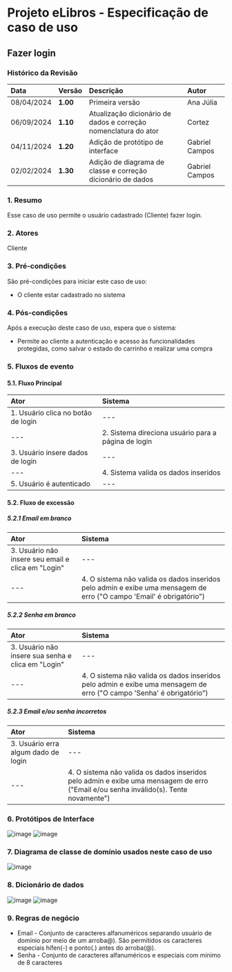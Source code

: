 # Projeto eLibros - Especificação de caso de uso

##  Fazer login

### Histórico da Revisão 
|  Data  | Versão | Descrição | Autor |
|:-----|:-------|:----------|:------|
| 08/04/2024 | **1.00** | Primeira versão  | Ana Júlia |
| 06/09/2024 | **1.10** | Atualização dicionário de dados e correção nomenclatura do ator | Cortez
| 04/11/2024 | **1.20** | Adição de protótipo de interface  | Gabriel Campos |
| 02/02/2024 | **1.30** | Adição de diagrama de classe e correção dicionário de dados | Gabriel Campos |



### 1. Resumo 
Esse caso de uso permite o usuário cadastrado (Cliente) fazer login.

### 2. Atores 
Cliente

### 3. Pré-condições
São pré-condições para iniciar este caso de uso:
- O cliente estar cadastrado no sistema

### 4. Pós-condições
Após a execução deste caso de uso, espera que o sistema:
- Permite ao cliente a autenticação e acesso às funcionalidades protegidas, como salvar o estado do carrinho e realizar uma compra

### 5. Fluxos de evento

#### 5.1. Fluxo Principal 
|  Ator  | Sistema |
|:-------|:------- |
|1. Usuário clica no botão de login | --- |
| --- |2. Sistema direciona usuário para a página de login |
|3. Usuário insere dados de login | --- |
| --- |4. Sistema valida os dados inseridos |
|5. Usuário é autenticado | --- |

#### 5.2. Fluxo de excessão

##### 5.2.1 Email em branco
|  Ator  | Sistema |
|:-------|:------- |
|3. Usuário não insere seu email e clica em "Login" | --- |
|--- |4. O sistema não valida os dados inseridos pelo admin e exibe uma mensagem de erro ("O campo 'Email' é obrigatório") |

##### 5.2.2 Senha em branco
|  Ator  | Sistema |
|:-------|:------- |
|3. Usuário não insere sua senha e clica em "Login" | --- |
|--- |4. O sistema não valida os dados inseridos pelo admin e exibe uma mensagem de erro ("O campo 'Senha' é obrigatório") |

##### 5.2.3 Email e/ou senha incorretos
|  Ator  | Sistema |
|:-------|:------- |
|3. Usuário erra algum dado de login | --- |
|--- |4. O sistema não valida os dados inseridos pelo admin e exibe uma mensagem de erro ("Email e/ou senha inválido(s). Tente novamente") |

### 6. Protótipos de Interface
![image](https://github.com/user-attachments/assets/2afd7368-f735-4fcd-8bd3-4a2f2455a238)
![image](https://github.com/user-attachments/assets/1660c1bd-4296-4108-8653-8686d6626690)



### 7. Diagrama de classe de domínio usados neste caso de uso
![image](https://github.com/user-attachments/assets/fa422d8b-3237-4d94-85a2-00fa303fa18d)

### 8. Dicionário de dados
![image](https://github.com/user-attachments/assets/a8d2492d-2d9d-49e9-945d-3466e906bc02)
![image](https://github.com/user-attachments/assets/9727e2b6-3e75-42f6-a758-2c2749b09433)



### 9. Regras de negócio
- Email - Conjunto de caracteres alfanuméricos separando usuário de domínio por meio de um arroba@). São permitidos os caracteres especiais hífen(-) e ponto(.) antes do arroba(@).
- Senha - Conjunto de caracteres alfanuméricos e especiais com mínimo de 8 caracteres
